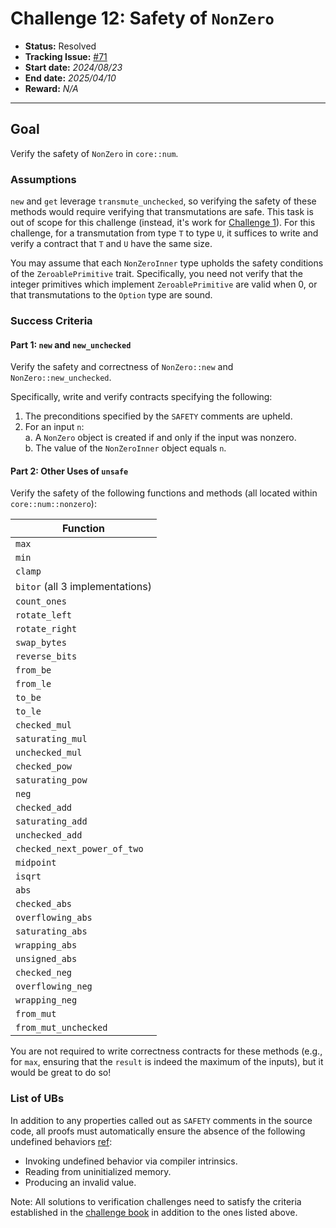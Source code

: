 # Challenge 12: Safety of `NonZero`

- **Status:** Resolved
- **Tracking Issue:** [#71](https://github.com/model-checking/verify-rust-std/issues/71)
- **Start date:** *2024/08/23*
- **End date:** *2025/04/10*
- **Reward:** *N/A*

-------------------

## Goal

Verify the safety of `NonZero` in `core::num`.

### Assumptions

`new` and `get` leverage `transmute_unchecked`, so verifying the safety of these methods would require verifying that transmutations are safe. This task is out of scope for this challenge (instead, it's work for [Challenge 1](0001-core-transmutation.md)). For this challenge, for a transmutation from type `T` to type `U`, it suffices to write and verify a contract that `T` and `U` have the same size.

You may assume that each `NonZeroInner` type upholds the safety conditions of the `ZeroablePrimitive` trait. Specifically, you need not verify that the integer primitives which implement `ZeroablePrimitive` are valid when 0, or that transmutations to the `Option` type are sound.

### Success Criteria

#### Part 1: `new` and `new_unchecked`

Verify the safety and correctness of `NonZero::new` and `NonZero::new_unchecked`.

Specifically, write and verify contracts specifying the following:
1. The preconditions specified by the `SAFETY` comments are upheld. 
2. For an input `n`:  
    a. A `NonZero` object is created if and only if the input was nonzero.  
    b. The value of the `NonZeroInner` object equals `n`.

#### Part 2: Other Uses of `unsafe`

Verify the safety of the following functions and methods (all located within `core::num::nonzero`):

| Function |
|--------- |
|  `max`   |
|  `min`   |
|  `clamp`   |
|  `bitor`  (all 3 implementations) |
|  `count_ones`   |
|  `rotate_left`   |
|  `rotate_right`   |
|  `swap_bytes`   |
|  `reverse_bits`   |
|  `from_be`   |
|  `from_le`   |
|  `to_be`   |
|  `to_le`   |
|  `checked_mul`   |
|  `saturating_mul`   |
|  `unchecked_mul`   |
|  `checked_pow`   |
|  `saturating_pow`   |
|  `neg`   |
|  `checked_add`   |
|  `saturating_add`   |
|  `unchecked_add`   |
|  `checked_next_power_of_two`   |
|  `midpoint`   |
|  `isqrt`   |
|  `abs`   |
|  `checked_abs`   |
|  `overflowing_abs`   |
|  `saturating_abs`   |
|  `wrapping_abs`   |
|  `unsigned_abs`   |
|  `checked_neg`   |
|  `overflowing_neg`   |
|  `wrapping_neg` |
|  `from_mut`   |
|  `from_mut_unchecked` |

You are not required to write correctness contracts for these methods (e.g., for `max`, ensuring that the `result` is indeed the maximum of the inputs), but it would be great to do so!

### List of UBs

In addition to any properties called out as `SAFETY` comments in the source
code, all proofs must automatically ensure the absence of the following undefined behaviors [ref](https://github.com/rust-lang/reference/blob/142b2ed77d33f37a9973772bd95e6144ed9dce43/src/behavior-considered-undefined.md):

* Invoking undefined behavior via compiler intrinsics.
* Reading from uninitialized memory.
* Producing an invalid value.

Note: All solutions to verification challenges need to satisfy the criteria established in the [challenge book](../general-rules.md)
in addition to the ones listed above.
